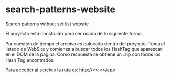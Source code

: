 # search-patterns-website
Search patterns without set list website

El proyecto esta construido para ser usado de la siguiente forma.

Por cuestión de tiempo el archivo es colocado dentro del proyecto. Toma el listado de WebSite y comienza a buscar todos los HashTag que aparezcan
en el DOM de la pagina. Como respuesta se obtiene un .zip con todos los Hash Tag encontrados.

Para acceder al sercivio la ruta es: http://<<host>>:<<port>>/app


